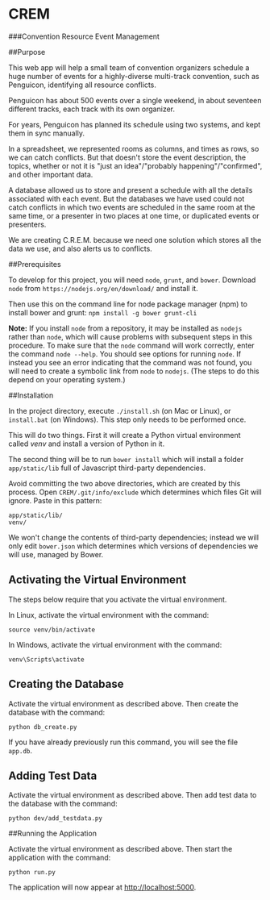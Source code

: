 # CREM
###Convention Resource Event Management

##Purpose

This web app will help a small team of convention organizers schedule a huge number of events for a highly-diverse multi-track convention, such as Penguicon, identifying all resource conflicts.

Penguicon has about 500 events over a single weekend, in about seventeen different tracks, each track with its own organizer.

For years, Penguicon has planned its schedule using two systems, and kept them in sync manually.

In a spreadsheet, we represented rooms as columns, and times as rows, so we can catch conflicts. But that doesn't store the event description, the topics, whether or not it is "just an idea"/"probably happening"/"confirmed", and other important data.

A database allowed us to store and present a schedule with all the details associated with each event. But the databases we have used could not catch conflicts in which two events are scheduled in the same room at the same time, or a presenter in two places at one time, or duplicated events or presenters.

We are creating C.R.E.M. because we need one solution which stores all the data we use, and also alerts us to conflicts.

##Prerequisites

To develop for this project, you will need `node`, `grunt`, and `bower`. Download `node` from `https://nodejs.org/en/download/` and install it.

Then use this on the command line for node package manager (npm) to install bower and grunt: `npm install -g bower grunt-cli`

**Note:** If you install `node` from a repository, it may be installed as `nodejs` rather than `node`, which will cause
problems with subsequent steps in this procedure. To make sure that the `node` command will work correctly, enter the command
`node --help`. You should see options for running `node`. If instead you see an error indicating that the command was not found, you will need
to create a symbolic link from `node` to `nodejs`. (The steps to do this depend on your operating system.)

##Installation

In the project directory, execute `./install.sh` (on Mac or Linux), or `install.bat` (on Windows). This step only needs to be
performed once.

This will do two things. First it will create a Python virtual environment called *venv* and install a version of Python in it.

The second thing will be to run `bower install` which will install a folder `app/static/lib` full of Javascript third-party dependencies.

Avoid committing the two above directories, which are created by this process. Open `CREM/.git/info/exclude` which determines which files Git will ignore. Paste in this pattern:

```
app/static/lib/
venv/
```

We won't change the contents of third-party dependencies; instead we will only edit `bower.json` which determines which versions of dependencies we will use, managed by Bower.

## Activating the Virtual Environment

The steps below require that you activate the virtual environment.

In Linux, activate the virtual environment with the command:

    source venv/bin/activate

In Windows, activate the virtual environment with the command:

    venv\Scripts\activate

## Creating the Database

Activate the virtual environment as described above. Then create the
database with the command:

    python db_create.py

If you have already previously run this command, you will see the file `app.db`.

## Adding Test Data

Activate the virtual environment as described above. Then add test data
to the database with the command:

    python dev/add_testdata.py

##Running the Application

Activate the virtual environment as described above. Then start the
application with the command:

    python run.py

The application will now appear at [http://localhost:5000](http://localhost:5000).


